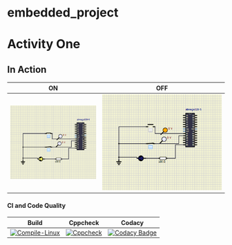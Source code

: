 # embedded_project

# Activity One

## In Action

|ON|OFF|
|:--:|:--:|
|![ON](simulation/Simulation_ON.PNG)|![OFF](simulation/Simulation_OFF.PNG)|

#### CI and Code Quality

|Build|Cppcheck|Codacy|
|:--:|:--:|:--:|
|[![Compile-Linux](https://github.com/man36725/embedded_project/actions/workflows/Compile.yml/badge.svg)](https://github.com/man36725/embedded_project/actions/workflows/Compile.yml)|[![Cppcheck](https://github.com/man36725/embedded_project/actions/workflows/CodeQuality.yml/badge.svg)](https://github.com/man36725/embedded_project/actions/workflows/CodeQuality.yml)|[![Codacy Badge](https://app.codacy.com/project/badge/Grade/bf425986b42541fd92f2459de6359d9b)](https://www.codacy.com/gh/hemanthasapu/embedded_systems_project_256889/dashboard?utm_source=github.com&amp;utm_medium=referral&amp;utm_content=hemanthasapu/embedded_systems_project_256889&amp;utm_campaign=Badge_Grade)|
